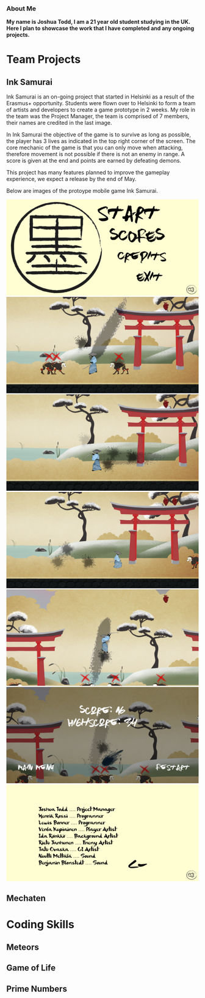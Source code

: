 ### About Me


**My name is Joshua Todd, I am a 21 year old student studying in the UK.
Here I plan to showcase the work that I have completed and any ongoing projects.**


# Team Projects

## Ink Samurai

Ink Samurai is an on-going project that started in Helsinki as a result of the Erasmus+ opportunity.
Students were flown over to Helsinki to form a team of artists and developers to create a game prototype in 2 weeks.
My role in the team was the Project Manager, the team is comprised of 7 members, their names are credited in the last image.

In Ink Samurai the objective of the game is to survive as long as possible, the player has 3 lives as indicated in the top right corner of the screen. The core mechanic of the game is that you can only move when attacking, therefore movement is not possible if there is not an enemy in range. A score is given at the end and points are earned by defeating demons.

This project has many features planned to improve the gameplay experience, we expect a release by the end of May.

Below are images of the protoype mobile game Ink Samurai.

<img src="Portfolio/Ink%20Samurai/Images/Screenshot_2019-02-27-18-03-02-277_com.Name.InkSamurai.png">

<img src="Portfolio/Ink%20Samurai/Images/Screenshot_2019-02-27-18-02-38-137_com.Name.InkSamurai.png">

<img src="Portfolio/Ink%20Samurai/Images/Screenshot_2019-02-27-18-02-41-015_com.Name.InkSamurai.png">

<img src="Portfolio/Ink%20Samurai/Images/Screenshot_2019-02-27-18-02-32-125_com.Name.InkSamurai.png">

<img src="Portfolio/Ink%20Samurai/Images/Screenshot_2019-02-27-18-02-52-138_com.Name.InkSamurai.png">

<img src="Portfolio/Ink%20Samurai/Images/Screenshot_2019-02-27-18-02-57-676_com.Name.InkSamurai.png">

<img src="Portfolio/Ink%20Samurai/Images/Screenshot_2019-02-27-18-02-12-901_com.Name.InkSamurai.png">


## Mechaten

# Coding Skills

## Meteors

## Game of Life

## Prime Numbers
